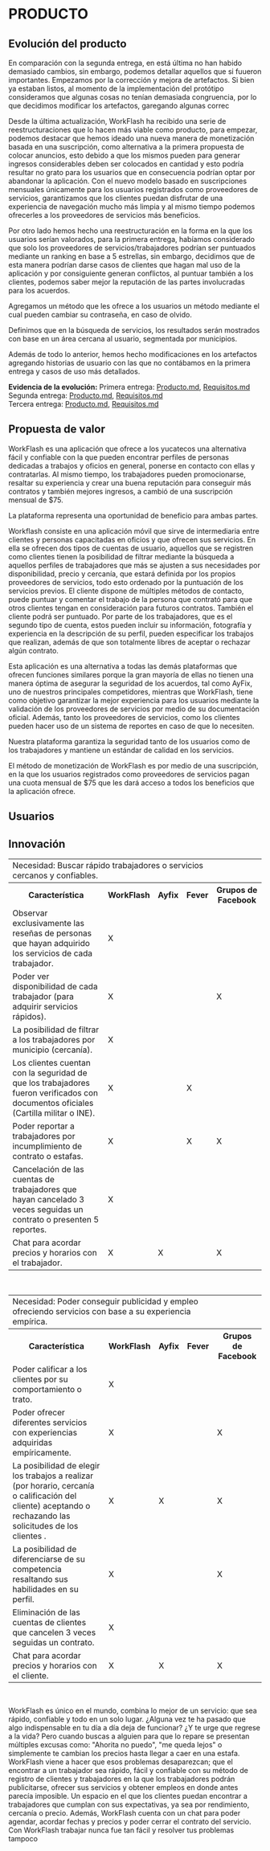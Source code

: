 <h1>PRODUCTO</h1>

## Evolución del producto

En comparación con la segunda entrega, en está última no han habido demasiado cambios, sin embargo, podemos detallar aquellos que si fuueron importantes. 
Empezamos por la corrección y mejora de artefactos. Si bien ya estaban listos, al momento de la implementación del protótipo consideramos que algunas cosas no tenían demasiada congruencia, por lo que decidimos modificar los artefactos, garegando algunas correc

Desde la última actualización, WorkFlash ha recibido una serie de reestructuraciones que lo hacen más viable como producto, para empezar, podemos destacar que hemos ideado una nueva manera de monetización basada en una suscripción, como alternativa a la primera propuesta de colocar anuncios, esto debido a que los mismos pueden para generar ingresos considerables deben ser colocados en cantidad y esto podría resultar no grato para los usuarios que en consecuencia podrían optar por abandonar la aplicación. Con el nuevo modelo basado en suscripciones mensuales únicamente para los usuarios registrados como proveedores de servicios, garantizamos que los clientes puedan disfrutar de una experiencia de navegación mucho más limpia y al mismo tiempo podemos ofrecerles a los proveedores de servicios más beneficios.

Por otro lado hemos hecho una reestructuración en la forma en la que los usuarios serían valorados, para la primera entrega, habíamos considerado que solo los proveedores de servicios/trabajadores podrían ser puntuados mediante un ranking en base a 5 estrellas, sin embargo, decidimos que de esta manera podrían darse casos de clientes que hagan mal uso de la aplicación y por consiguiente generan conflictos, al puntuar también a los clientes, podemos saber mejor la reputación de las partes involucradas para los acuerdos.

Agregamos un método que les ofrece a los usuarios un método mediante el cual pueden cambiar su contraseña, en caso de olvido.

Definimos que en la búsqueda de servicios, los resultados serán mostrados con base en un área cercana al usuario, segmentada por municipios.

Además de todo lo anterior, hemos hecho modificaciones en los artefactos agregando historias de usuario con las que no contábamos en la primera entrega y casos de uso más detallados.

**Evidencia de la evolución:** 
Primera entrega:  <a href="https://github.com/KarenCampos842/Equipo-4/blob/Primera-Entrega/Producto.md#producto">Producto.md</a>, <a href="https://github.com/KarenCampos842/Equipo-4/blob/Primera-Entrega/Requisitos.md#requisitos">Requisitos.md</a>  
Segunda entrega: <a href="https://github.com/KarenCampos842/Equipo-4/blob/Segunda-Entrega/Producto.md#producto">Producto.md</a>, <a href="https://github.com/KarenCampos842/Equipo-4/blob/Segunda-Entrega/Requisitos.md#requisitos">Requisitos.md</a>  
Tercera entrega: <a href="https://github.com/KarenCampos842/Equipo-4/blob/Tercera-Entrega/Producto.md#producto">Producto.md</a>, <a href="https://github.com/KarenCampos842/Equipo-4/blob/Tercera-Entrega/Requisitos.md#requisitos">Requisitos.md</a>  

## Propuesta de valor

WorkFlash es una aplicación que ofrece a los yucatecos una alternativa fácil y confiable con la que pueden encontrar perfiles de personas dedicadas a trabajos y oficios en general, ponerse en contacto con ellas y contratarlas. Al mismo tiempo, los trabajadores pueden promocionarse, resaltar su experiencia y crear una buena reputación para conseguir más contratos y también mejores ingresos, a cambió de una suscripción mensual de $75.

La plataforma representa una oportunidad de beneficio para ambas partes.

Workflash consiste en una aplicación móvil que sirve de intermediaria entre clientes y personas capacitadas en oficios y que ofrecen sus servicios. En ella se ofrecen dos tipos de cuentas de usuario, aquellos que se registren como clientes tienen la posibilidad de filtrar mediante la búsqueda a aquellos perfiles de trabajadores que más se ajusten a sus necesidades por disponibilidad, precio y cercanía, que estará definida por los propios proveedores de servicios, todo esto ordenado por la puntuación de los servicios previos. El cliente dispone de múltiples métodos de contacto, puede puntuar y comentar el trabajo de la persona que contrató para que otros clientes tengan en consideración para futuros contratos. También el cliente podrá ser puntuado. Por parte de los trabajadores, que es el segundo tipo de cuenta, estos pueden incluir su información, fotografía y experiencia en la descripción de su perfil, pueden especificar los trabajos que realizan, además de que son totalmente libres de aceptar o rechazar algún contrato.

Esta aplicación es una alternativa a todas las demás plataformas que ofrecen funciones similares porque la gran mayoría de ellas no tienen una manera óptima de asegurar la seguridad de los acuerdos, tal como AyFix, uno de nuestros principales competidores, mientras que WorkFlash, tiene como objetivo garantizar la mejor experiencia para los usuarios mediante la validación de los proveedores de servicios por medio de su documentación oficial. Además, tanto los proveedores de servicios, como los clientes pueden hacer uso de un sistema de reportes en caso de que lo necesiten.

Nuestra plataforma garantiza la seguridad tanto de los usuarios como de los trabajadores y mantiene un estándar de calidad en los servicios.

El método de monetización de WorkFlash es por medio de una suscripción, en la que los usuarios registrados como proveedores de servicios pagan una cuota mensual de $75 que les dará acceso a todos los beneficios que la aplicación ofrece.

## Usuarios

## Innovación
<table align=center>  
   <tr>  
  <td colspan=4>Necesidad: Buscar rápido trabajadores o servicios cercanos y confiables.</td>
   </tr> 
   <tr>  
     <th>Característica</th>  
      <th>WorkFlash</th> 
      <th>Ayfix</th>
      <th>Fever</th>
      <th>Grupos de Facebook</th>
   </tr> 
    <tr> 
    <td>Observar exclusivamente las reseñas de personas que hayan adquirido los servicios de cada trabajador.</td>  
      <td>X</td> 
      <td> </td> 
      <td></td>     
       <td></td> 
       </tr> 
    <tr> 
    <td>Poder ver disponibilidad de cada trabajador (para adquirir servicios rápidos).</td> 
    <td>X</td> 
      <td> </td> 
      <td></td>     
       <td>X</td>  
       </tr> 
    <tr> 
     <td>La posibilidad de filtrar a los trabajadores por municipio (cercanía).</td> 
    <td>X</td> 
      <td> </td> 
      <td></td>     
       <td></td>  
       </tr> 
        </tr> 
    <tr> 
     <td>Los clientes cuentan con la seguridad de que los trabajadores fueron verificados con documentos oficiales (Cartilla militar o INE).</td> 
    <td>X</td> 
      <td> </td> 
      <td>X</td>     
       <td></td>  
        </tr> 
    <tr> 
     <td>Poder reportar a trabajadores por incumplimiento de contrato o estafas.</td> 
    <td>X</td> 
      <td> </td> 
      <td>X</td>     
       <td>X</td>  
        </tr> 
    <tr> 
     <td>Cancelación de las cuentas de trabajadores que hayan cancelado 3 veces seguidas un contrato o presenten 5 reportes.</td> 
    <td>X</td> 
      <td> </td> 
      <td></td>     
       <td></td>  
          </tr> 
    <tr> 
     <td>Chat para acordar precios y horarios con el trabajador.</td> 
    <td>X</td> 
      <td>X </td> 
      <td></td>     
       <td>X</td>  
    <tr> 
   </tr> 
 </table>      
 <br>
 
<table align=center>  
   <tr> 
  <td colspan=4>Necesidad: Poder conseguir publicidad y empleo ofreciendo servicios con base a su experiencia empírica.</td>
   </tr> 
   <tr>  
     <th>Característica</th>  
      <th>WorkFlash</th> 
      <th>Ayfix</th>
      <th>Fever</th>
      <th>Grupos de Facebook</th>
   </tr> 
    <tr> 
    <td>Poder calificar a los clientes por su comportamiento o trato.</td>  
      <td>X</td> 
      <td> </td> 
      <td></td>     
       <td></td> 
       </tr> 
    <tr> 
    <td>Poder ofrecer diferentes servicios con experiencias adquiridas empíricamente.</td> 
    <td>X</td> 
      <td> </td> 
      <td></td>     
       <td>X</td>  
       </tr> 
    <tr> 
     <td>La posibilidad de elegir los trabajos a realizar (por horario, cercanía o calificación del cliente) aceptando o rechazando las solicitudes de los clientes .</td> 
    <td>X</td> 
      <td> X</td> 
      <td></td>     
       <td>X</td>  
       </tr> 
        </tr> 
    <tr> 
     <td>La posibilidad de diferenciarse de su competencia resaltando sus habilidades en su perfil.</td> 
    <td>X</td> 
      <td> </td> 
      <td></td>     
       <td>X</td>  
        </tr> 
       <td>Eliminación de las cuentas de clientes que cancelen 3 veces seguidas un contrato.</td> 
    <td>X</td> 
      <td> </td> 
      <td></td>     
       <td></td>  
       </tr> 
    <tr> 
     <td>Chat para acordar precios y horarios con el cliente.</td> 
    <td>X</td> 
      <td>X </td> 
      <td></td>     
       <td>X</td>  
        </tr> 
    <tr>  
    </table>      
 <br> 


WorkFlash es único en el mundo, combina lo mejor de un servicio: que sea rápido, confiable y todo en un solo lugar. ¿Alguna vez te ha pasado que algo indispensable en tu día a día deja de funcionar? ¿Y te urge que regrese a la vida? Pero cuando buscas a alguien para que lo repare se presentan múltiples excusas como: "Ahorita no puedo", "me queda lejos" o simplemente te cambian los precios hasta llegar a caer en una estafa.
WorkFlash viene a hacer que esos problemas desaparezcan; que el encontrar a un trabajador sea rápido, fácil y confiable con su método de registro de clientes y trabajadores en la que los trabajadores podrán publicitarse, ofrecer sus servicios y obtener empleos en donde antes parecía imposible.
Un espacio en el que los clientes puedan encontrar a trabajadores que cumplan con sus expectativas, ya sea por rendimiento, cercanía o precio.
Además, WorkFlash cuenta con un chat para poder agendar, acordar fechas y precios y poder cerrar el contrato del servicio.
Con WorkFlash trabajar nunca fue tan fácil y resolver tus problemas tampoco
<!--stackedit_data:
eyJoaXN0b3J5IjpbMTE0ODQzNjg4OF19
-->